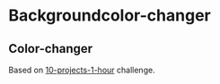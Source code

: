 # Backgroundcolor-changer
## Color-changer

Based on [10-projects-1-hour](https://github.com/florinpop17/10-projects-1-hour/tree/master/background-changer) challenge.